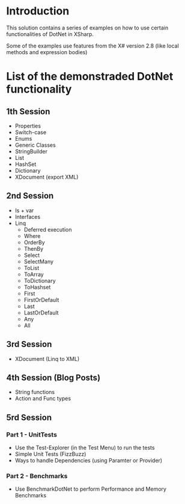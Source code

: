 # Introduction

This solution contains a series of examples on how to use certain functionalities of DotNet in XSharp. 

Some of the examples use features from the X# version 2.8 (like local methods and expression bodies)

# List of the demonstraded DotNet functionality

## 1th Session

* Properties
* Switch-case
* Enums
* Generic Classes
* StringBuilder
* List
* HashSet
* Dictionary
* XDocument (export XML)

## 2nd Session

* Is + var
* Interfaces
* Linq
  * Deferred execution
  * Where
  * OrderBy
  * ThenBy
  * Select
  * SelectMany
  * ToList
  * ToArray
  * ToDictionary
  * ToHashset
  * First
  * FirstOrDefault
  * Last
  * LastOrDefault
  * Any
  * All
 
## 3rd Session

* XDocument (Linq to XML)

## 4th Session (Blog Posts)

* String functions
* Action and Func types

## 5rd Session

### Part 1 - UnitTests

* Use the Test-Explorer (in the Test Menu) to run the tests 
* Simple Unit Tests (FizzBuzz)
* Ways to handle Dependencies (using Paramter or Provider)

### Part 2 - Benchmarks

* Use BenchmarkDotNet to perform Performance and Memory Benchmarks